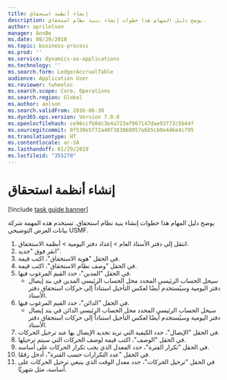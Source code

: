 ```yaml
---
title: إنشاء أنظمة استحقاق
description: يوضح دليل المهام هذا خطوات إنشاء بنية نظام استحقاق.
author: aprilolson
manager: AnnBe
ms.date: 08/29/2018
ms.topic: business-process
ms.prod: ''
ms.service: dynamics-ax-applications
ms.technology: ''
ms.search.form: LedgerAccrualTable
audience: Application User
ms.reviewer: twheeloc
ms.search.scope: Core, Operations
ms.search.region: Global
ms.author: aolson
ms.search.validFrom: 2016-06-30
ms.dyn365.ops.version: Version 7.0.0
ms.openlocfilehash: ce96ccfb0dc3e4a723af967147dae93772c5b44f
ms.sourcegitcommit: 0f530e5f72a40f383868957a6b5cb0e446e4c795
ms.translationtype: HT
ms.contentlocale: ar-SA
ms.lasthandoff: 01/29/2019
ms.locfileid: "355278"
---
```

# <a name="create-accrual-schemes"></a>إنشاء أنظمة استحقاق

[!include [task guide banner](../../includes/task-guide-banner.md)]

يوضح دليل المهام هذا خطوات إنشاء بنية نظام استحقاق. تستخدم هذه المهمة شركة بيانات العرض التوضيحي USMF.

1. انتقل إلى دفتر الأستاذ العام > إعداد دفتر اليومية > أنظمة الاستحقاق.
2. انقر فوق "جديد".
3. في الحقل "هوية الاستحقاق"، اكتب قيمة.
4. في الحقل "وصف نظام الاستحقاق"، اكتب قيمة.
5. في الحقل "المدين"، حدد القيم المرغوب فيها.
    * سيحل الحساب الرئيسي المحدد محل الحساب الرئيسي المدين في بند إيصال دفتر اليومية وسيُستخدم أيضًا لعكس التأجيل استناداً إلى حركات استحقاق دفتر الأستاذ.  
6. في الحقل "الدائن"، حدد القيم المرغوب فيها.
    * سيحل الحساب الرئيسي المحدد محل الحساب الرئيسي الدائن في بند إيصال دفتر اليومية وسيُستخدم أيضًا لعكس التأجيل استناداً إلى حركات استحقاق دفتر الأستاذ.  
7. في الحقل "الإيصال"، حدد الكيفية التي تريد تحديد الإيصال بها عند ترحيل الحركات.
8. في الحقل "الوصف"، اكتب قيمة لوصف الحركات التي سيتم ترحيلها.
9. في الحقل "تكرار الفترة"، حدد المعدل الذي يجب تكرار الحركات على أساسه.
10. في الحقل "عدد التكرارات حسب الفترة"، أدخل رقمًا.
11. في الحقل "ترحيل الحركات"، حدد معدل الوقت الذي ينبغي ترحيل الحركات على أساسه، مثل شهريًا.


